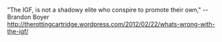 "The IGF, is not a shadowy elite who conspire to promote their own," -- 	 Brandon Boyer http://therottingcartridge.wordpress.com/2012/02/22/whats-wrong-with-the-igf/